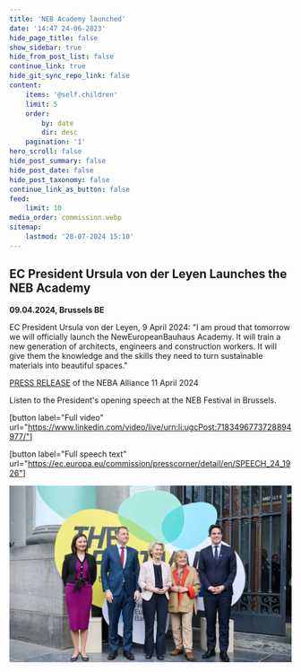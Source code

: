 ```yaml
---
title: 'NEB Academy launched'
date: '14:47 24-06-2023'
hide_page_title: false
show_sidebar: true
hide_from_post_list: false
continue_link: true
hide_git_sync_repo_link: false
content:
    items: '@self.children'
    limit: 5
    order:
        by: date
        dir: desc
    pagination: '1'
hero_scroll: false
hide_post_summary: false
hide_post_date: false
hide_post_taxonomy: false
continue_link_as_button: false
feed:
    limit: 10
media_order: commission.webp
sitemap:
    lastmod: '28-07-2024 15:10'
---
```


## EC President Ursula von der Leyen Launches the NEB Academy
**09.04.2024, Brussels BE**

EC President Ursula von der Leyen, 9 April 2024: "I am proud that tomorrow we will officially launch the NewEuropeanBauhaus Academy. It will train a new generation of architects, engineers and construction workers. It will give them the knowledge and the skills they need to turn sustainable materials into beautiful spaces."

[PRESS RELEASE](https://innovawood.sharepoint.com/sites/Innovawood/Shared%20Documents/Forms/AllItems.aspx?id=%2Fsites%2FInnovawood%2FShared%20Documents%2FIW%5FTeam%2F3%5FPlatforms%2FNEB%5FAcademy%2F2%5Fmeetings%2F20240414%5FNEB%5FFestival%2FNEBA%2DAlliance%2Dkick%2Doff%2Dpress%2Drelease%2Dfinal%2Epdf&parent=%2Fsites%2FInnovawood%2FShared%20Documents%2FIW%5FTeam%2F3%5FPlatforms%2FNEB%5FAcademy%2F2%5Fmeetings%2F20240414%5FNEB%5FFestival&p=true&ga=1) of the NEBA Alliance 11 April 2024

Listen to the President's opening speech at the NEB Festival in Brussels.

[button label="Full video" url="https://www.linkedin.com/video/live/urn:li:ugcPost:7183496773728894977/"]

[button label="Full speech text" url="https://ec.europa.eu/commission/presscorner/detail/en/SPEECH_24_1926"]

![commission](commission.webp "commission")
